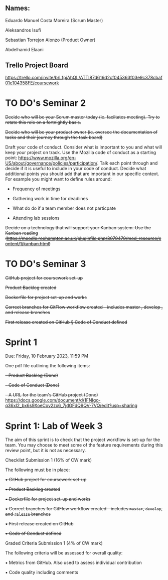 ## Names:

Eduardo Manuel Costa Moreira (Scrum Master)

Aleksandros Isufi

Sebastian Torrejon Alonzo (Product Owner)

Abdelhamid Elaani


## Trello Project Board

https://trello.com/invite/b/LfpjAhQL/ATTI87d616d2cf045363f03e9c378cbaf01e104358FE/coursework


# TO DO's Seminar 2

~~Decide who will be your Scrum master today (ie. faciltates meeting). Try to rotate this role on a fortnightly basis.~~

~~Decide who will be your product owner (ie. oversee the documentation of tasks and their journey through the task board)~~

Draft your code of conduct. Consider what is important to you and what will keep your project on track. Use the Mozilla code of conduct as a starting point: https://www.mozilla.org/en-US/about/governance/policies/participation/. Talk each point through and decide if it is useful to include in your code of conduct. Decide what additional points you should add that are important in our specific context. For example you might want to define rules around:

- Frequency of meetings

- Gathering work in time for deadlines

- What do do if a team member does not particpate

- Attending lab sessions

~~Decide on a technology that will support your Kanban system. Use the Kanban reading (https://moodle.roehampton.ac.uk/pluginfile.php/3079479/mod_resource/content/1/kanban.html)~~


# TO DO's Seminar 3

~~GitHub project for coursework set-up~~

~~Product Backlog created~~

~~Dockerfile for project set-up and works~~

~~Correct branches for GitFlow workflow created - includes master , develop , and release branches~~

~~First release created on GitHub § Code of Conduct defined~~


# Sprint 1

Due: Friday, 10 February 2023, 11:59 PM

One pdf file outlining the following items:

~~- Product Backlog (Done)~~

~~- Code of Conduct (Done)~~

~~- A URL for the team's GitHub project (Done)~~
https://docs.google.com/document/d/1FNIgo-q36xI2_bx6s9XoeCov2zx6_7jdGFdQ9QV-7VQ/edit?usp=sharing


# Sprint 1: Lab of Week 3

The aim of this sprint is to check that the project workflow is set-up for the team. You may
choose to meet some of the feature requirements during this review point, but it is not as
necessary.

Checklist Submission 1 (16% of CW mark)

The following must be in place:

~~▪ GitHub project for coursework set-up~~

~~▪ Product Backlog created~~

~~▪ Dockerfile for project set-up and works~~

~~▪ Correct branches for GitFlow workflow created - includes `master`, `develop`, and `release` branches~~

~~▪ First release created on GitHub~~

~~▪ Code of Conduct defined~~

Graded Criteria Submission 1 (4% of CW mark)

The following criteria will be assessed for overall quality:

▪ Metrics from GitHub. Also used to assess individual contribution

▪ Code quality including comments
